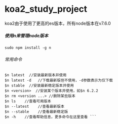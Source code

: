 # koa2_study_project
koa2由于使用了更高的es版本，所有node版本在v7.6.0

##### 使用n来管理node版本
`sudo npm install -g n`

###### 常用命令
``` $n //查看已安装版本  
$n latest  //安装最新版本并使用  
$n latest -d   //下载最新版但不使用，-d参数表示为仅下载  
$n stable  //安装最新稳定版本并使用  
$n <version>  //安装某个版本并使用，如$n 6.2.2  
$n rm <version ...> //删除某些版本  
$n ls    //查看可用版本  
$n --latest    //查看最新版本  
$n --stable    //查看最新稳定版  
$n -h    //查看帮助信息，更多命令在这里查看 ```
